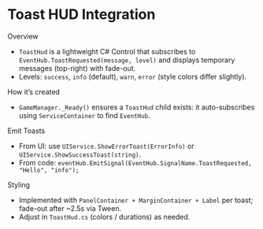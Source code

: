 Toast HUD Integration
=====================

Overview
- `ToastHud` is a lightweight C# Control that subscribes to `EventHub.ToastRequested(message, level)` and displays temporary messages (top-right) with fade-out.
- Levels: `success`, `info` (default), `warn`, `error` (style colors differ slightly).

How it’s created
- `GameManager._Ready()` ensures a `ToastHud` child exists: it auto-subscribes using `ServiceContainer` to find `EventHub`.

Emit Toasts
- From UI: use `UIService.ShowErrorToast(ErrorInfo)` or `UIService.ShowSuccessToast(string)`.
- From code: `eventHub.EmitSignal(EventHub.SignalName.ToastRequested, "Hello", "info");`

Styling
- Implemented with `PanelContainer + MarginContainer + Label` per toast; fade-out after ~2.5s via Tween.
- Adjust in `ToastHud.cs` (colors / durations) as needed.

